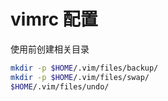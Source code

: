 # vimrc 配置
使用前创建相关目录
```bash
mkdir -p $HOME/.vim/files/backup/
mkdir -p $HOME/.vim/files/swap/
$HOME/.vim/files/undo/
```
